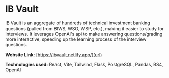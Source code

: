 # IB Vault

IB Vault is an aggregate of hundreds of technical investment banking questions (pulled from BIWS, WSO, WSP, etc.), making it easier to study for interviews. It leverages OpenAI's api to make answering questions/grading more interactive, speeding up the learning process of the interview questions.

**Website Link:** [https://ibvault.netlify.app/](url)

**Technologies used:** React, Vite, Tailwind, Flask, PostgreSQL, Pandas, BS4, OpenAI
